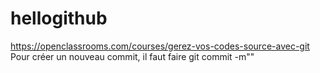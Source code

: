 # hellogithub
https://openclassrooms.com/courses/gerez-vos-codes-source-avec-git
Pour créer un nouveau commit, il faut faire git commit -m""
